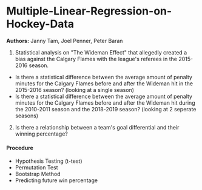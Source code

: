 # Multiple-Linear-Regression-on-Hockey-Data
**Authors:** Janny Tam, Joel Penner, Peter Baran

1. Statistical analysis on "The Wideman Effect" that allegedly created a bias against the Calgary Flames with the league's referees in the 2015-2016 season. 
- Is there a statistical difference between the average amount of penalty minutes for the Calgary Flames before and after the Wideman hit in the 2015-2016 season? (looking at a single season)
- Is there a statistical difference between the average amount of penalty minutes for the Calgary Flames before and after the Wideman hit during the 2010-2011 season and the 2018-2019 season? (looking at 2 seperate seasons)

2. Is there a relationship between a team's goal differential and their winning percentage?

#### Procedure
- Hypothesis Testing (t-test)
- Permutation Test
- Bootstrap Method
- Predicting future win percentage
